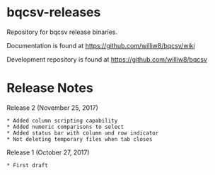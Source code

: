 # bqcsv-releases

Repository for bqcsv release binaries.

Documentation is found at https://github.com/williw8/bqcsv/wiki

Development repository is found at https://github.com/williw8/bqcsv

# Release Notes

Release 2 (November 25, 2017)

    * Added column scripting capability
    * Added numeric comparisons to select
    * Added status bar with column and row indicator
    * Not deleting temporary files when tab closes

Release 1 (October 27, 2017)

    * First draft 
